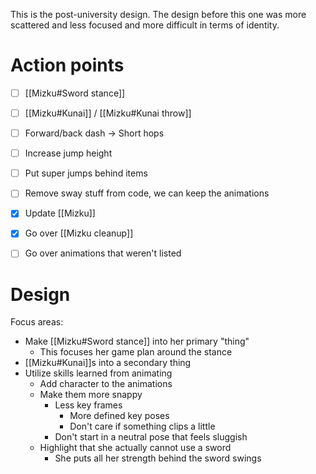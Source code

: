 This is the post-university design. The design before this one was more scattered and less focused and more difficult in terms of identity.

# Action points
- [ ] [[Mizku#Sword stance]]
- [ ] [[Mizku#Kunai]] / [[Mizku#Kunai throw]]
- [ ] Forward/back dash -> Short hops
- [ ] Increase jump height
- [ ] Put super jumps behind items
- [ ] Remove sway stuff from code, we can keep the animations
- [x] Update [[Mizku]]
- [x] Go over [[Mizku cleanup]]
- [ ] Go over animations that weren't listed


# Design
Focus areas:
- Make [[Mizku#Sword stance]] into her primary "thing"
	- This focuses her game plan around the stance
- [[Mizku#Kunai]]s into a secondary thing
- Utilize skills learned from animating
	- Add character to the animations
	- Make them more snappy
		- Less key frames
			- More defined key poses
			- Don't care if something clips a little
		- Don't start in a neutral pose that feels sluggish
	- Highlight that she actually cannot use a sword
		- She puts all her strength behind the sword swings